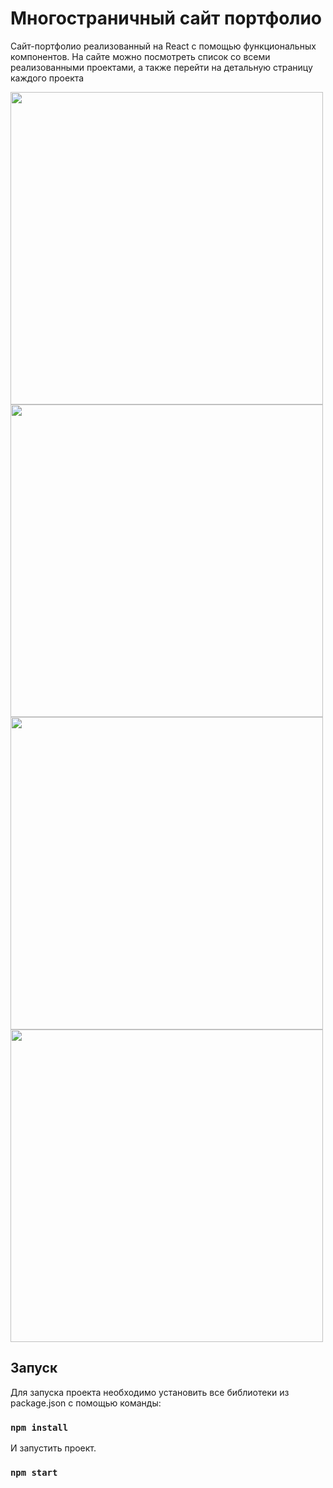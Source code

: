 # Многостраничный сайт портфолио
 Сайт-портфолио реализованный на React с помощью функциональных компонентов. На сайте можно посмотреть список со всеми реализованными проектами, а также перейти на детальную страницу каждого проекта
 
<img src="https://github.com/russe19/portfolio/assets/116742525/a512d634-2811-42b5-b739-8d4cd1b099a0" width="500" />

<img src="https://github.com/russe19/portfolio/assets/116742525/e922e305-31e3-4776-b5d7-3b00abc8e9a4" width="500" />

<img src="https://github.com/russe19/portfolio/assets/116742525/b4822072-d72c-464c-93d8-b9a18f4bc9be" width="500" />

<img src="https://github.com/russe19/portfolio/assets/116742525/5150e4c3-5aff-4247-b8e6-4c81942206fc" width="500" />



## Запуск

Для запуска проекта необходимо установить все библиотеки из package.json с помощью команды:

### `npm install`

И запустить проект.

### `npm start`
